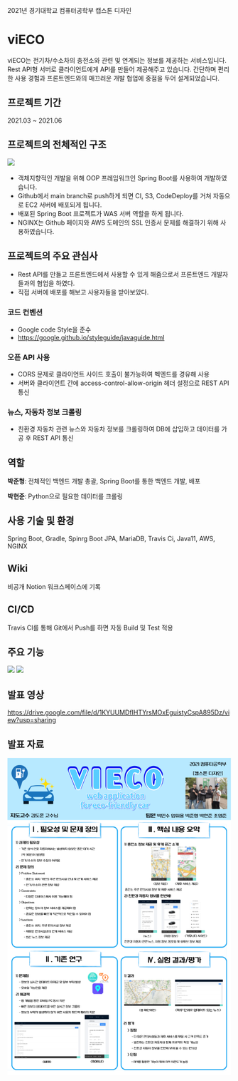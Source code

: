 2021년 경기대학교 컴퓨터공학부 캡스톤 디자인

# viECO

viECO는 전기차/수소차의 충전소와 관련 및 연계되는 정보를 제공하는 서비스입니다.
Rest API형 서버로 클라이언트에게 API를 만들어 제공해주고 있습니다.
간단하며 편리한 사용 경험과 프론트엔드와의 매끄러운 개발 협업에 중점을 두어 설계되었습니다.

## 프로젝트 기간

2021.03 ~ 2021.06

## 프로젝트의 전체적인 구조

![](https://i.imgur.com/0F4xJhX.png)

* 객체지향적인 개발을 위해 OOP 프레임워크인 Spring Boot를 사용하여 개발하였습니다.
* Github에서 main branch로 push하게 되면 CI, S3, CodeDeploy를 거쳐 자동으로 EC2 서버에 배포되게 됩니다.
* 배포된 Spring Boot 프로젝트가 WAS 서버 역할을 하게 됩니다.
* NGINX는 Github 페이지와 AWS 도메인의 SSL 인증서 문제를 해결하기 위해 사용하였습니다.

## 프로젝트의 주요 관심사

* Rest API를 만들고 프론트엔드에서 사용할 수 있게 해줌으로서 프론트엔드 개발자들과의 협업을 하였다.
* 직접 서버에 배포를 해보고 사용자들을 받아보았다.

### 코드 컨벤션

* Google code Style을 준수
* https://google.github.io/styleguide/javaguide.html

### 오픈 API 사용

* CORS 문제로 클라이언트 사이드 호출이 불가능하여 벡엔드를 경유해 사용
* 서버와 클라이언트 간에 access-control-allow-origin 헤더 설정으로 REST API 통신

### 뉴스, 자동차 정보 크롤링

* 친환경 자동차 관련 뉴스와 자동차 정보를 크롤링하여 DB에 삽입하고 데이터를 가공 후 REST API 통신

## 역할

**박준형**: 전체적인 백엔드 개발 총괄, Spring Boot를 통한 백엔드 개발, 배포

**박현준**: Python으로 필요한 데이터를 크롤링

## 사용 기술 및 환경

Spring Boot, Gradle, Spinrg Boot JPA, MariaDB, Travis Ci, Java11, AWS, NGINX

## Wiki

비공개 Notion 워크스페이스에 기록

## CI/CD

Travis CI를 통해 Git에서 Push를 하면 자동 Build 및 Test 적용

## 주요 기능

![](https://i.imgur.com/KcsDIF6.png)
![](https://i.imgur.com/IHEffSc.png)

## 발표 영상
https://drive.google.com/file/d/1KYUUMDfIHTYrsMOxEguistyCspA895Dz/view?usp=sharing

## 발표 자료 

![img.png](img.png)
